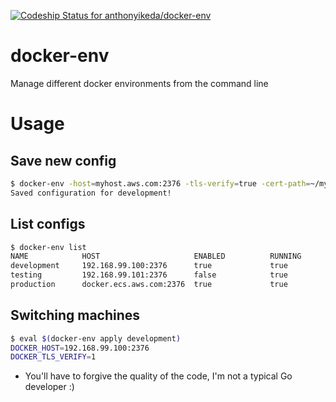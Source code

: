 [ ![Codeship Status for anthonyikeda/docker-env](https://app.codeship.com/projects/71874790-2852-0135-51bc-3e07a28a8e4e/status?branch=master)](https://app.codeship.com/projects/223289)

# docker-env
Manage different docker environments from the command line

# Usage

Save new config
---

```bash
$ docker-env -host=myhost.aws.com:2376 -tls-verify=true -cert-path=~/mymachine/.certs -name=development save
Saved configuration for development!
```

List configs
---

```bash
$ docker-env list
NAME            HOST                     ENABLED          RUNNING
development     192.168.99.100:2376      true             true
testing         192.168.99.101:2376      false            true
production      docker.ecs.aws.com:2376  true             true
```

Switching machines
---

```bash
$ eval $(docker-env apply development)
DOCKER_HOST=192.168.99.100:2376
DOCKER_TLS_VERIFY=1
```

* You'll have to forgive the quality of the code, I'm not a typical Go developer :)

